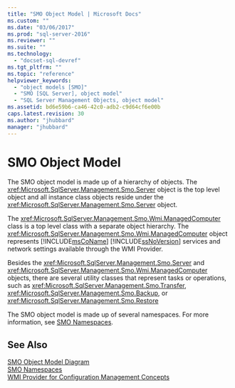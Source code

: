```yaml
---
title: "SMO Object Model | Microsoft Docs"
ms.custom: ""
ms.date: "03/06/2017"
ms.prod: "sql-server-2016"
ms.reviewer: ""
ms.suite: ""
ms.technology: 
  - "docset-sql-devref"
ms.tgt_pltfrm: ""
ms.topic: "reference"
helpviewer_keywords: 
  - "object models [SMO]"
  - "SMO [SQL Server], object model"
  - "SQL Server Management Objects, object model"
ms.assetid: bd6e59b6-ca46-42c0-adb2-c9d64cf6e00b
caps.latest.revision: 30
ms.author: "jhubbard"
manager: "jhubbard"
---
```

# SMO Object Model
  The SMO object model is made up of a hierarchy of objects. The <xref:Microsoft.SqlServer.Management.Smo.Server> object is the top level object and all instance class objects reside under the <xref:Microsoft.SqlServer.Management.Smo.Server> object.  
  
 The <xref:Microsoft.SqlServer.Management.Smo.Wmi.ManagedComputer> class is a top level class with a separate object hierarchy. The <xref:Microsoft.SqlServer.Management.Smo.Wmi.ManagedComputer> object represents [!INCLUDE[msCoName](../../advanced-analytics/r-services/tutorials/includes/msconame-md.md)] [!INCLUDE[ssNoVersion](../../advanced-analytics/r-services/includes/ssnoversion-md.md)] services and network settings available through the WMI Provider.  
  
 Besides the <xref:Microsoft.SqlServer.Management.Smo.Server> and <xref:Microsoft.SqlServer.Management.Smo.Wmi.ManagedComputer> objects, there are several utility classes that represent tasks or operations, such as <xref:Microsoft.SqlServer.Management.Smo.Transfer>, <xref:Microsoft.SqlServer.Management.Smo.Backup>, or <xref:Microsoft.SqlServer.Management.Smo.Restore>  
  
 The SMO object model is made up of several namespaces. For more information, see [SMO Namespaces](../Topic/SMO%20Namespaces.md).  
  
## See Also  
 [SMO Object Model Diagram](../../relational-databases/server-management-objects-smo/smo-object-model-diagram.md)   
 [SMO Namespaces](../Topic/SMO%20Namespaces.md)   
 [WMI Provider for Configuration Management Concepts](../Topic/WMI%20Provider%20for%20Configuration%20Management%20Concepts.md)  
  
  